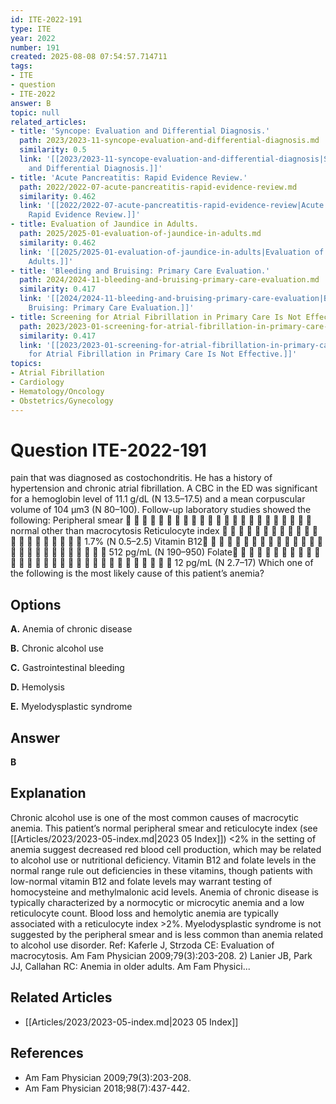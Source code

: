 ```yaml
---
id: ITE-2022-191
type: ITE
year: 2022
number: 191
created: 2025-08-08 07:54:57.714711
tags:
- ITE
- question
- ITE-2022
answer: B
topic: null
related_articles:
- title: 'Syncope: Evaluation and Differential Diagnosis.'
  path: 2023/2023-11-syncope-evaluation-and-differential-diagnosis.md
  similarity: 0.5
  link: '[[2023/2023-11-syncope-evaluation-and-differential-diagnosis|Syncope: Evaluation
    and Differential Diagnosis.]]'
- title: 'Acute Pancreatitis: Rapid Evidence Review.'
  path: 2022/2022-07-acute-pancreatitis-rapid-evidence-review.md
  similarity: 0.462
  link: '[[2022/2022-07-acute-pancreatitis-rapid-evidence-review|Acute Pancreatitis:
    Rapid Evidence Review.]]'
- title: Evaluation of Jaundice in Adults.
  path: 2025/2025-01-evaluation-of-jaundice-in-adults.md
  similarity: 0.462
  link: '[[2025/2025-01-evaluation-of-jaundice-in-adults|Evaluation of Jaundice in
    Adults.]]'
- title: 'Bleeding and Bruising: Primary Care Evaluation.'
  path: 2024/2024-11-bleeding-and-bruising-primary-care-evaluation.md
  similarity: 0.417
  link: '[[2024/2024-11-bleeding-and-bruising-primary-care-evaluation|Bleeding and
    Bruising: Primary Care Evaluation.]]'
- title: Screening for Atrial Fibrillation in Primary Care Is Not Effective.
  path: 2023/2023-01-screening-for-atrial-fibrillation-in-primary-care-is-not-eff.md
  similarity: 0.417
  link: '[[2023/2023-01-screening-for-atrial-fibrillation-in-primary-care-is-not-eff|Screening
    for Atrial Fibrillation in Primary Care Is Not Effective.]]'
topics:
- Atrial Fibrillation
- Cardiology
- Hematology/Oncology
- Obstetrics/Gynecology
---
```


# Question ITE-2022-191

pain that was diagnosed as costochondritis. He has a history of hypertension and chronic atrial fibrillation. A CBC in the ED was significant for a hemoglobin level of 11.1 g/dL (N 13.5–17.5) and a mean corpuscular volume of 104 μm3 (N 80–100). Follow-up laboratory studies showed the following: Peripheral smear                        normal other than macrocytosis Reticulocyte index                      1.7% (N 0.5–2.5) Vitamin B12                           512 pg/mL (N 190–950) Folate                               12 pg/mL (N 2.7–17) Which one of the following is the most likely cause of this patient’s anemia?

## Options

**A.** Anemia of chronic disease

**B.** Chronic alcohol use

**C.** Gastrointestinal bleeding

**D.** Hemolysis

**E.** Myelodysplastic syndrome

## Answer

**B**

## Explanation

Chronic alcohol use is one of the most common causes of macrocytic anemia. This patient’s normal
peripheral smear and reticulocyte index (see [[Articles/2023/2023-05-index.md|2023 05 Index]]) <2% in the setting of anemia suggest decreased red blood cell
production, which may be related to alcohol use or nutritional deficiency. Vitamin B12 and folate levels in
the normal range rule out deficiencies in these vitamins, though patients with low-normal vitamin B12 and
folate levels may warrant testing of homocysteine and methylmalonic acid levels. Anemia of chronic
disease is typically characterized by a normocytic or microcytic anemia and a low reticulocyte count. Blood
loss and hemolytic anemia are typically associated with a reticulocyte index >2%. Myelodysplastic
syndrome is not suggested by the peripheral smear and is less common than anemia related to alcohol use
disorder.
Ref: Kaferle J, Strzoda CE: Evaluation of macrocytosis. Am Fam Physician  2009;79(3):203-208. 2) Lanier JB, Park JJ, Callahan
RC: Anemia in older adults. Am Fam Physici...



## Related Articles

- [[Articles/2023/2023-05-index.md|2023 05 Index]]

## References

- Am Fam Physician  2009;79(3):203-208.
- Am Fam Physician  2018;98(7):437-442.
